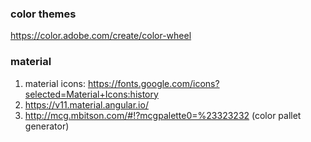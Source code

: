 
### color themes
https://color.adobe.com/create/color-wheel



### material
1. material icons: https://fonts.google.com/icons?selected=Material+Icons:history 
2. https://v11.material.angular.io/
3. http://mcg.mbitson.com/#!?mcgpalette0=%23323232 (color pallet generator)